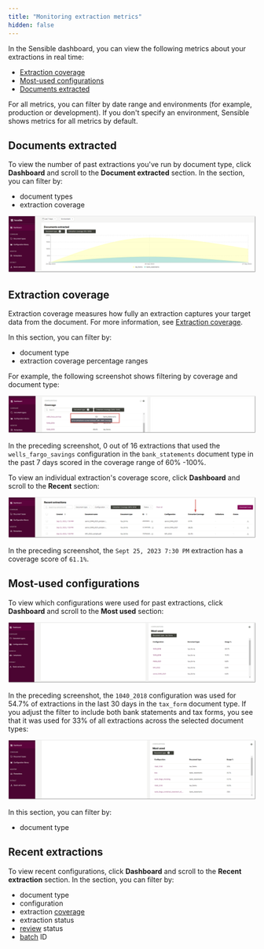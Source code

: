 ```yaml
---
title: "Monitoring extraction metrics"
hidden: false
---
```


In the Sensible dashboard, you can view the following metrics about your extractions in real time:

- [Extraction coverage](doc:metrics#extraction-coverage)
- [Most-used configurations](doc:metrics#most-used-configurations)
- [Documents extracted](doc:metrics#documents-extracted)

For all metrics, you can filter by date range and environments (for example, production or development). If you don't specify an environment, Sensible shows metrics for all metrics by default.

## Documents extracted

To view the number of past extractions you've run by document type, click **Dashboard** and scroll to the **Document extracted** section. In the section, you can filter by:

-  document types
- extraction coverage

![Click to enlarge](https://raw.githubusercontent.com/sensible-hq/sensible-docs/main/readme-sync/assets/v0/images/final/dashboard_count.png)

Extraction coverage
---

Extraction coverage measures how fully an extraction captures your target data from the document.  For more information, see [Extraction coverage](doc:coverage).

In this section, you can filter by:

- document type
- extraction coverage percentage ranges

For example, the following screenshot shows filtering by coverage and document type:

![Click to enlarge](https://raw.githubusercontent.com/sensible-hq/sensible-docs/main/readme-sync/assets/v0/images/final/dashboard_coverage.png)

In the preceding screenshot, 0 out of 16 extractions that used the `wells_fargo_savings` configuration in the `bank_statements` document type in the past 7 days scored in the coverage range of 60% -100%.

To view an individual extraction's coverage score, click **Dashboard** and scroll to the **Recent** section:

![Click to enlarge](https://raw.githubusercontent.com/sensible-hq/sensible-docs/main/readme-sync/assets/v0/images/final/dashboard_coverage_1.png)

In the preceding screenshot, the `Sept 25, 2023 7:30 PM` extraction has a coverage score of `61.1%`.

## Most-used configurations 

To view which configurations were used for past extractions, click **Dashboard** and scroll to the **Most used** section:

![Click to enlarge](https://raw.githubusercontent.com/sensible-hq/sensible-docs/main/readme-sync/assets/v0/images/final/dashboard_used_1.png)

In the preceding screenshot, the `1040_2018`  configuration was used for 54.7% of extractions in the last 30 days in the `tax_form` document type. If you adjust the filter to include both bank statements and tax forms, you see that it was used for 33% of all extractions across the selected document types:

![Click to enlarge](https://raw.githubusercontent.com/sensible-hq/sensible-docs/main/readme-sync/assets/v0/images/final/dashboard_used_2.png)

In this section, you can filter by:

- document type

## Recent extractions

To view recent configurations, click **Dashboard** and scroll to the **Recent extraction** section. In the section, you can filter by:

- document type
- configuration
- extraction [coverage](doc:coverage)
- extraction status
- [review](doc:human-review) status
- [batch](doc:quick-extraction#extract-from-multiple-files) ID









